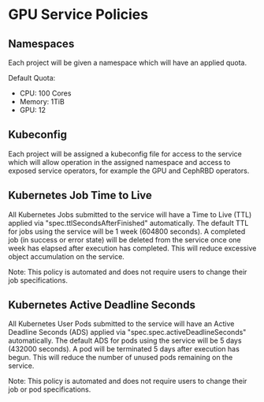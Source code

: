 # GPU Service Policies

## Namespaces

Each project will be given a namespace which will have an applied quota.

Default Quota:

- CPU: 100 Cores
- Memory: 1TiB
- GPU: 12

## Kubeconfig

Each project will be assigned a kubeconfig file for access to the service which will allow operation in the assigned namespace and access to exposed service operators, for example the GPU and CephRBD operators.

## Kubernetes Job Time to Live

All Kubernetes Jobs submitted to the service will have a Time to Live (TTL) applied via "spec.ttlSecondsAfterFinished" automatically. The default TTL for jobs using the service will be 1 week (604800 seconds). A completed job (in success or error state) will be deleted from the service once one week has elapsed after execution has completed. This will reduce excessive object accumulation on the service.

Note: This policy is automated and does not require users to change their job specifications.

## Kubernetes Active Deadline Seconds

All Kubernetes User Pods submitted to the service will have an Active Deadline Seconds (ADS) applied via "spec.spec.activeDeadlineSeconds" automatically. The default ADS for pods using the service will be 5 days (432000 seconds). A pod will be terminated 5 days after execution has begun. This will reduce the number of unused pods remaining on the service.

Note: This policy is automated and does not require users to change their job or pod specifications.
